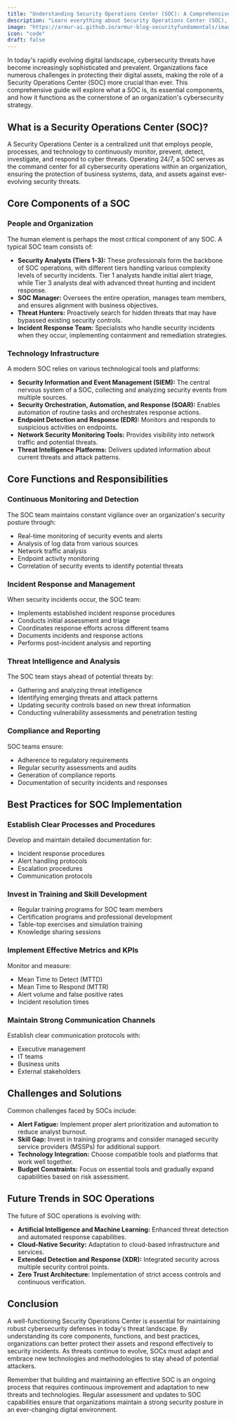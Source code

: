 ```yaml
---
title: "Understanding Security Operations Center (SOC): A Comprehensive Guide to Modern Cyber Defense"
description: "Learn everything about Security Operations Center (SOC), from its core functions and components to best practices in implementing an effective cyber defense strategy for your organization."
image: "https://armur-ai.github.io/armur-blog-securityfundamentals/images/3.avif"
icon: "code"
draft: false
---
```


In today's rapidly evolving digital landscape, cybersecurity threats have become increasingly sophisticated and prevalent. Organizations face numerous challenges in protecting their digital assets, making the role of a Security Operations Center (SOC) more crucial than ever. This comprehensive guide will explore what a SOC is, its essential components, and how it functions as the cornerstone of an organization's cybersecurity strategy.

## What is a Security Operations Center (SOC)?

A Security Operations Center is a centralized unit that employs people, processes, and technology to continuously monitor, prevent, detect, investigate, and respond to cyber threats. Operating 24/7, a SOC serves as the command center for all cybersecurity operations within an organization, ensuring the protection of business systems, data, and assets against ever-evolving security threats.

## Core Components of a SOC

### People and Organization

The human element is perhaps the most critical component of any SOC. A typical SOC team consists of:

- **Security Analysts (Tiers 1-3):** These professionals form the backbone of SOC operations, with different tiers handling various complexity levels of security incidents. Tier 1 analysts handle initial alert triage, while Tier 3 analysts deal with advanced threat hunting and incident response.
- **SOC Manager:** Oversees the entire operation, manages team members, and ensures alignment with business objectives.
- **Threat Hunters:** Proactively search for hidden threats that may have bypassed existing security controls.
- **Incident Response Team:** Specialists who handle security incidents when they occur, implementing containment and remediation strategies.

### Technology Infrastructure

A modern SOC relies on various technological tools and platforms:

- **Security Information and Event Management (SIEM):** The central nervous system of a SOC, collecting and analyzing security events from multiple sources.
- **Security Orchestration, Automation, and Response (SOAR):** Enables automation of routine tasks and orchestrates response actions.
- **Endpoint Detection and Response (EDR):** Monitors and responds to suspicious activities on endpoints.
- **Network Security Monitoring Tools:** Provides visibility into network traffic and potential threats.
- **Threat Intelligence Platforms:** Delivers updated information about current threats and attack patterns.

## Core Functions and Responsibilities

### Continuous Monitoring and Detection

The SOC team maintains constant vigilance over an organization's security posture through:

- Real-time monitoring of security events and alerts
- Analysis of log data from various sources
- Network traffic analysis
- Endpoint activity monitoring
- Correlation of security events to identify potential threats

### Incident Response and Management

When security incidents occur, the SOC team:

- Implements established incident response procedures
- Conducts initial assessment and triage
- Coordinates response efforts across different teams
- Documents incidents and response actions
- Performs post-incident analysis and reporting

### Threat Intelligence and Analysis

The SOC team stays ahead of potential threats by:

- Gathering and analyzing threat intelligence
- Identifying emerging threats and attack patterns
- Updating security controls based on new threat information
- Conducting vulnerability assessments and penetration testing

### Compliance and Reporting

SOC teams ensure:

- Adherence to regulatory requirements
- Regular security assessments and audits
- Generation of compliance reports
- Documentation of security incidents and responses

## Best Practices for SOC Implementation

### Establish Clear Processes and Procedures

Develop and maintain detailed documentation for:

- Incident response procedures
- Alert handling protocols
- Escalation procedures
- Communication protocols

### Invest in Training and Skill Development

- Regular training programs for SOC team members
- Certification programs and professional development
- Table-top exercises and simulation training
- Knowledge sharing sessions

### Implement Effective Metrics and KPIs

Monitor and measure:

- Mean Time to Detect (MTTD)
- Mean Time to Respond (MTTR)
- Alert volume and false positive rates
- Incident resolution times

### Maintain Strong Communication Channels

Establish clear communication protocols with:

- Executive management
- IT teams
- Business units
- External stakeholders

## Challenges and Solutions

Common challenges faced by SOCs include:

- **Alert Fatigue:** Implement proper alert prioritization and automation to reduce analyst burnout.
- **Skill Gap:** Invest in training programs and consider managed security service providers (MSSPs) for additional support.
- **Technology Integration:** Choose compatible tools and platforms that work well together.
- **Budget Constraints:** Focus on essential tools and gradually expand capabilities based on risk assessment.

## Future Trends in SOC Operations

The future of SOC operations is evolving with:

- **Artificial Intelligence and Machine Learning:** Enhanced threat detection and automated response capabilities.
- **Cloud-Native Security:** Adaptation to cloud-based infrastructure and services.
- **Extended Detection and Response (XDR):** Integrated security across multiple security control points.
- **Zero Trust Architecture:** Implementation of strict access controls and continuous verification.

## Conclusion

A well-functioning Security Operations Center is essential for maintaining robust cybersecurity defenses in today's threat landscape. By understanding its core components, functions, and best practices, organizations can better protect their assets and respond effectively to security incidents. As threats continue to evolve, SOCs must adapt and embrace new technologies and methodologies to stay ahead of potential attackers.

Remember that building and maintaining an effective SOC is an ongoing process that requires continuous improvement and adaptation to new threats and technologies. Regular assessment and updates to SOC capabilities ensure that organizations maintain a strong security posture in an ever-changing digital environment.
